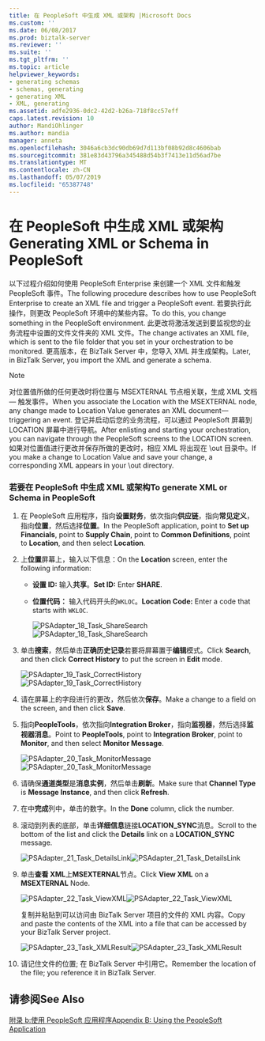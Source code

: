 ```yaml
---
title: 在 PeopleSoft 中生成 XML 或架构 |Microsoft Docs
ms.custom: ''
ms.date: 06/08/2017
ms.prod: biztalk-server
ms.reviewer: ''
ms.suite: ''
ms.tgt_pltfrm: ''
ms.topic: article
helpviewer_keywords:
- generating schemas
- schemas, generating
- generating XML
- XML, generating
ms.assetid: adfe2936-0dc2-42d2-b26a-718f8cc57eff
caps.latest.revision: 10
author: MandiOhlinger
ms.author: mandia
manager: anneta
ms.openlocfilehash: 3046a6cb3dc90db69d7d113bf08b92d8c4606bab
ms.sourcegitcommit: 381e83d43796a345488d54b3f7413e11d56ad7be
ms.translationtype: MT
ms.contentlocale: zh-CN
ms.lasthandoff: 05/07/2019
ms.locfileid: "65387748"
---
```

# <a name="generating-xml-or-schema-in-peoplesoft"></a><span data-ttu-id="f1a77-102">在 PeopleSoft 中生成 XML 或架构</span><span class="sxs-lookup"><span data-stu-id="f1a77-102">Generating XML or Schema in PeopleSoft</span></span>
<span data-ttu-id="f1a77-103">以下过程介绍如何使用 PeopleSoft Enterprise 来创建一个 XML 文件和触发 PeopleSoft 事件。</span><span class="sxs-lookup"><span data-stu-id="f1a77-103">The following procedure describes how to use PeopleSoft Enterprise to create an XML file and trigger a PeopleSoft event.</span></span> <span data-ttu-id="f1a77-104">若要执行此操作，则更改 PeopleSoft 环境中的某些内容。</span><span class="sxs-lookup"><span data-stu-id="f1a77-104">To do this, you change something in the PeopleSoft environment.</span></span> <span data-ttu-id="f1a77-105">此更改将激活发送到要监视您的业务流程中设置的文件文件夹的 XML 文件。</span><span class="sxs-lookup"><span data-stu-id="f1a77-105">The change activates an XML file, which is sent to the file folder that you set in your orchestration to be monitored.</span></span> <span data-ttu-id="f1a77-106">更高版本，在 BizTalk Server 中，您导入 XML 并生成架构。</span><span class="sxs-lookup"><span data-stu-id="f1a77-106">Later, in BizTalk Server, you import the XML and generate a schema.</span></span>  
  
> [!NOTE]
>  <span data-ttu-id="f1a77-107">对位置值所做的任何更改时将位置与 MSEXTERNAL 节点相关联，生成 XML 文档 — 触发事件。</span><span class="sxs-lookup"><span data-stu-id="f1a77-107">When you associate the Location with the MSEXTERNAL node, any change made to Location Value generates an XML document—triggering an event.</span></span> <span data-ttu-id="f1a77-108">登记并启动后您的业务流程，可以通过 PeopleSoft 屏幕到 LOCATION 屏幕中进行导航。</span><span class="sxs-lookup"><span data-stu-id="f1a77-108">After enlisting and starting your orchestration, you can navigate through the PeopleSoft screens to the LOCATION screen.</span></span> <span data-ttu-id="f1a77-109">如果对位置值进行更改并保存所做的更改时，相应 XML 将出现在 \out 目录中。</span><span class="sxs-lookup"><span data-stu-id="f1a77-109">If you make a change to Location Value and save your change, a corresponding XML appears in your \out directory.</span></span>  
  
### <a name="to-generate-xml-or-schema-in-peoplesoft"></a><span data-ttu-id="f1a77-110">若要在 PeopleSoft 中生成 XML 或架构</span><span class="sxs-lookup"><span data-stu-id="f1a77-110">To generate XML or Schema in PeopleSoft</span></span>  
  
1. <span data-ttu-id="f1a77-111">在 PeopleSoft 应用程序，指向**设置财务**，依次指向**供应链**，指向**常见定义**，指向**位置**，然后选择**位置**。</span><span class="sxs-lookup"><span data-stu-id="f1a77-111">In the PeopleSoft application, point to **Set up Financials**, point to **Supply Chain**, point to **Common Definitions**, point to **Location**, and then select **Location**.</span></span>  
  
2. <span data-ttu-id="f1a77-112">上**位置**屏幕上，输入以下信息：</span><span class="sxs-lookup"><span data-stu-id="f1a77-112">On the **Location** screen, enter the following information:</span></span>  
  
   - <span data-ttu-id="f1a77-113">**设置 ID:** 输入**共享**。</span><span class="sxs-lookup"><span data-stu-id="f1a77-113">**Set ID:** Enter **SHARE**.</span></span>  
  
   - <span data-ttu-id="f1a77-114">**位置代码：** 输入代码开头的`WKLOC`。</span><span class="sxs-lookup"><span data-stu-id="f1a77-114">**Location Code:** Enter a code that starts with `WKLOC`.</span></span>  
  
     <span data-ttu-id="f1a77-115">![](../core/media/psadapter-18-task-sharesearch.gif "PSAdapter_18_Task_ShareSearch")</span><span class="sxs-lookup"><span data-stu-id="f1a77-115">![](../core/media/psadapter-18-task-sharesearch.gif "PSAdapter_18_Task_ShareSearch")</span></span>  
  
3. <span data-ttu-id="f1a77-116">单击**搜索**，然后单击**正确历史记录**若要将屏幕置于**编辑**模式。</span><span class="sxs-lookup"><span data-stu-id="f1a77-116">Click **Search**, and then click **Correct History** to put the screen in **Edit** mode.</span></span>  
  
    <span data-ttu-id="f1a77-117">![](../core/media/psadapter-19-task-correcthistory.gif "PSAdapter_19_Task_CorrectHistory")</span><span class="sxs-lookup"><span data-stu-id="f1a77-117">![](../core/media/psadapter-19-task-correcthistory.gif "PSAdapter_19_Task_CorrectHistory")</span></span>  
  
4. <span data-ttu-id="f1a77-118">请在屏幕上的字段进行的更改，然后依次**保存**。</span><span class="sxs-lookup"><span data-stu-id="f1a77-118">Make a change to a field on the screen, and then click **Save**.</span></span>  
  
5. <span data-ttu-id="f1a77-119">指向**PeopleTools**，依次指向**Integration Broker**，指向**监视器**，然后选择**监视器消息**。</span><span class="sxs-lookup"><span data-stu-id="f1a77-119">Point to **PeopleTools**, point to **Integration Broker**, point to **Monitor**, and then select **Monitor Message**.</span></span>  
  
    <span data-ttu-id="f1a77-120">![](../core/media/psadapter-20-task-monitormessage.gif "PSAdapter_20_Task_MonitorMessage")</span><span class="sxs-lookup"><span data-stu-id="f1a77-120">![](../core/media/psadapter-20-task-monitormessage.gif "PSAdapter_20_Task_MonitorMessage")</span></span>  
  
6. <span data-ttu-id="f1a77-121">请确保**通道类型**是**消息实例**，然后单击**刷新**。</span><span class="sxs-lookup"><span data-stu-id="f1a77-121">Make sure that **Channel Type** is **Message Instance**, and then click **Refresh**.</span></span>  
  
7. <span data-ttu-id="f1a77-122">在中**完成**列中，单击的数字。</span><span class="sxs-lookup"><span data-stu-id="f1a77-122">In the **Done** column, click the number.</span></span>  
  
8. <span data-ttu-id="f1a77-123">滚动到列表的底部，单击**详细信息**链接**LOCATION_SYNC**消息。</span><span class="sxs-lookup"><span data-stu-id="f1a77-123">Scroll to the bottom of the list and click the **Details** link on a **LOCATION_SYNC** message.</span></span>  
  
    <span data-ttu-id="f1a77-124">![](../core/media/psadapter-21-task-detailslink.gif "PSAdapter_21_Task_DetailsLink")</span><span class="sxs-lookup"><span data-stu-id="f1a77-124">![](../core/media/psadapter-21-task-detailslink.gif "PSAdapter_21_Task_DetailsLink")</span></span>  
  
9. <span data-ttu-id="f1a77-125">单击**查看 XML**上**MSEXTERNAL**节点。</span><span class="sxs-lookup"><span data-stu-id="f1a77-125">Click **View XML** on a **MSEXTERNAL** Node.</span></span>  
  
     <span data-ttu-id="f1a77-126">![](../core/media/psadapter-22-task-viewxml.gif "PSAdapter_22_Task_ViewXML")</span><span class="sxs-lookup"><span data-stu-id="f1a77-126">![](../core/media/psadapter-22-task-viewxml.gif "PSAdapter_22_Task_ViewXML")</span></span>  
  
     <span data-ttu-id="f1a77-127">复制并粘贴到可以访问由 BizTalk Server 项目的文件的 XML 内容。</span><span class="sxs-lookup"><span data-stu-id="f1a77-127">Copy and paste the contents of the XML into a file that can be accessed by your BizTalk Server project.</span></span>  
  
     <span data-ttu-id="f1a77-128">![](../core/media/psadapter-23-task-xmlresult.gif "PSAdapter_23_Task_XMLResult")</span><span class="sxs-lookup"><span data-stu-id="f1a77-128">![](../core/media/psadapter-23-task-xmlresult.gif "PSAdapter_23_Task_XMLResult")</span></span>  
  
10. <span data-ttu-id="f1a77-129">请记住文件的位置; 在 BizTalk Server 中引用它。</span><span class="sxs-lookup"><span data-stu-id="f1a77-129">Remember the location of the file;  you reference it in BizTalk Server.</span></span>  
  
## <a name="see-also"></a><span data-ttu-id="f1a77-130">请参阅</span><span class="sxs-lookup"><span data-stu-id="f1a77-130">See Also</span></span>  
 [<span data-ttu-id="f1a77-131">附录 b:使用 PeopleSoft 应用程序</span><span class="sxs-lookup"><span data-stu-id="f1a77-131">Appendix B: Using the PeopleSoft Application</span></span>](../core/appendix-b-using-the-peoplesoft-application.md)